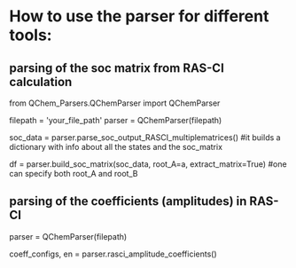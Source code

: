 # How to use the parser for different tools:

## parsing of the soc matrix from RAS-CI calculation ##

from QChem_Parsers.QChemParser import QChemParser 

filepath = 'your_file_path'
parser = QChemParser(filepath)

soc_data = parser.parse_soc_output_RASCI_multiplematrices() #it builds a dictionary with info about all the states and the soc_matrix

df = parser.build_soc_matrix(soc_data, root_A=a, extract_matrix=True) #one can specify both root_A and root_B

## parsing of the coefficients (amplitudes) in RAS-CI ##

parser = QChemParser(filepath)

coeff_configs, en = parser.rasci_amplitude_coefficients()

